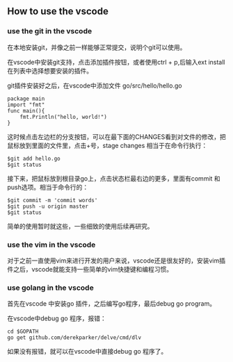 
## How to use the vscode

### use the git in the vscode

在本地安装git，并像之前一样能够正常提交，说明个git可以使用。

在vscode中安装git支持，点击添加插件按钮，或者使用ctrl + p,后输入ext install 在列表中选择想要安装的插件。

git插件安装好之后，在vscode中添加文件 go/src/hello/hello.go

```
package main
import "fmt"
func main(){
    fmt.Println("hello, world!")
}
```

这时候点击左边栏的分支按钮，可以在最下面的CHANGES看到对文件的修改，把鼠标放到里面的文件里，点击+号，stage changes 相当于在命令行执行：

```
$git add hello.go
$git status
```
接下来，把鼠标放到根目录go上，点击状态栏最右边的更多，里面有commit 和 push选项。相当于命令行的：

```
$git commit -m 'commit words'
$git push -u origin master
$git status
```

简单的使用暂时就这些，一些细致的使用后续再研究。

### use the vim in the vscode

对于之前一直使用vim来进行开发的用户来说，vscode还是很友好的，安装vim插件之后，vscode就能支持一些简单的vim快捷键和编程习惯。

### use golang in the vscode

首先在vscode 中安装go 插件，之后编写go程序，最后debug go program。

在vscode中debug go 程序，报错：

```
cd $GOPATH
go get github.com/derekparker/delve/cmd/dlv
```

如果没有报错，就可以在vscode中直接debug go 程序了。
